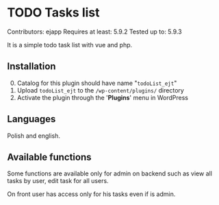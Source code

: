 # TODO Tasks list
Contributors: ejapp
Requires at least:  5.9.2
Tested up to:  5.9.3

It is a simple todo task list with vue and php. 

## Installation

0. Catalog for this plugin should have name "`todoList_ejt`"
1. Upload `todoList_ejt` to the `/wp-content/plugins/` directory
2. Activate the plugin through the '**Plugins**' menu in WordPress

## Languages
Polish and english.

## Available functions

Some functions are available only for admin on backend such as view all tasks by user, edit task for all users.

On front user has access only for his tasks even if is admin. 